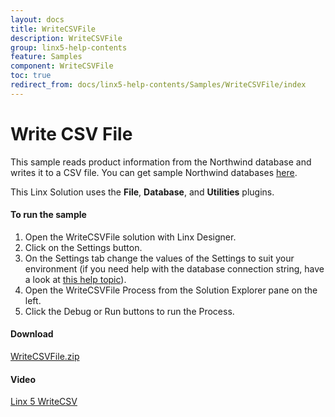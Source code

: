 ```yaml
---
layout: docs
title: WriteCSVFile
description: WriteCSVFile
group: linx5-help-contents
feature: Samples
component: WriteCSVFile
toc: true
redirect_from: docs/linx5-help-contents/Samples/WriteCSVFile/index
---
```

Write CSV File
==============

This sample reads product information from the Northwind database and writes it to a CSV file. You can get sample Northwind databases [here](https://code.google.com/p/northwindextended/downloads/list).

This Linx Solution uses the **File**, **Database**, and **Utilities** plugins.

#### To run the sample

1. Open the WriteCSVFile solution with Linx Designer.
1. Click on the Settings button.
1. On the Settings tab change the values of the Settings to suit your environment (if you need help with the database connection string, have a look at [this help topic](https://linx.software/plugins/Database/Functions/ExecuteSQL/)).
1. Open the WriteCSVFile Process from the Solution Explorer pane on the left.
1. Click the Debug or Run buttons to run the Process.

#### Download
[WriteCSVFile.zip](WriteCSVFile.zip)

#### Video
[Linx 5 WriteCSV](https://www.youtube.com/watch?v=rm5dDyZc_CA)
